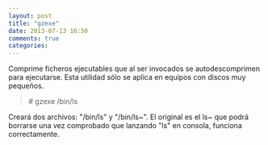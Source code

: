 ```yaml
---
layout: post
title: "gzexe"
date: 2013-07-13 16:50
comments: true
categories: 
---
```

Comprime ficheros ejecutables que al ser invocados se autodescomprimen para ejecutarse. Esta utilidad sólo se aplica en equipos con discos muy pequeños.

>\# gzexe /bin/ls

Creará dos archivos: "/bin/ls" y "/bin/ls~". El original es el ls~ que podrá borrarse una vez comprobado que lanzando "ls" en consola, funciona correctamente.

